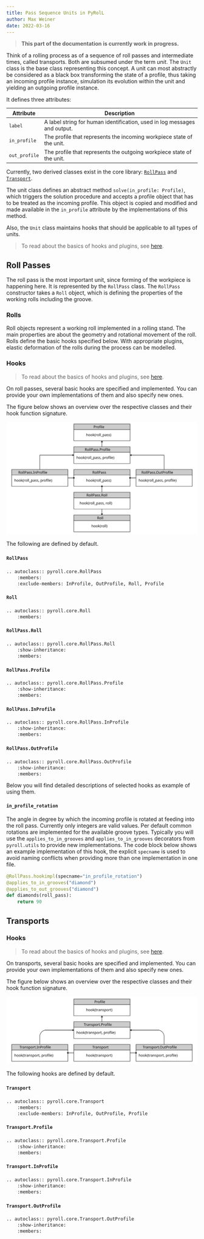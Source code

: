 ```yaml
---
title: Pass Sequence Units in PyRolL  
author: Max Weiner  
date: 2022-03-16
---
```


> **This part of the documentation is currently work in progress.**

Think of a rolling process as of a sequence of roll passes and intermediate times, called transports. Both are subsumed
under the term *unit*. The `Unit` class is the base class representing this concept.
A unit can most abstractly be considered as a black box transforming the state of a profile,
thus taking an incoming profile instance, simulation its evolution within the unit and yielding an outgoing profile instance.

It defines three attributes:

| Attribute     | Description                                                               |
|---------------|---------------------------------------------------------------------------|
| `label`       | A label string for human identification, used in log messages and output. |
| `in_profile`  | The profile that represents the incoming workpiece state of the unit.     |
| `out_profile` | The profile that represents the outgoing workpiece state of the unit.     |

Currently, two derived classes exist in the core library: [`RollPass`](units.md#roll-passes)
and [`Transport`](units.md#transports).

The unit class defines an abstract method `solve(in_profile: Profile)`, which triggers the solution procedure and accepts
a profile object that has to be treated as the incoming profile. This object is copied and modified and made available
in the `in_profile` attribute by the implementations of this method.

Also, the `Unit` class maintains hooks that should be applicable to all types of units.

> To read about the basics of hooks and plugins, see [here](plugins.md).

## Roll Passes

The roll pass is the most important unit, since forming of the workpiece is happening here.
It is represented by the `RollPass` class.
The `RollPass` constructor takes a `Roll` object, which is defining the properties of the working rolls including the groove.

### Rolls

Roll objects represent a working roll implemented in a rolling stand.
The main properties are about the geometry and rotational movement of the roll.
Rolls define the basic hooks specified below.
With appropriate plugins, elastic deformation of the rolls during the process can be modelled.

### Hooks

> To read about the basics of hooks and plugins, see [here](plugins.md).

On roll passes, several basic hooks are specified and implemented. You can provide your own implementations of them and
also specify new ones. 

The figure below shows an overview over the respective classes and their hook function signature.

![Classes Connected to Roll Passes and Their Hook Signatures](../img/uml_roll_pass.svg)

The following are defined by default.

#### `RollPass`

```{eval-rst} 
.. autoclass:: pyroll.core.RollPass
    :members:
    :exclude-members: InProfile, OutProfile, Roll, Profile
```

#### `Roll`

```{eval-rst} 
.. autoclass:: pyroll.core.Roll
    :members:
```

#### `RollPass.Roll`

```{eval-rst} 
.. autoclass:: pyroll.core.RollPass.Roll
    :show-inheritance:
    :members:
```

#### `RollPass.Profile`

```{eval-rst} 
.. autoclass:: pyroll.core.RollPass.Profile
    :show-inheritance:
    :members:
```

#### `RollPass.InProfile`

```{eval-rst} 
.. autoclass:: pyroll.core.RollPass.InProfile
    :show-inheritance:
    :members:
```

#### `RollPass.OutProfile`

```{eval-rst} 
.. autoclass:: pyroll.core.RollPass.OutProfile
    :show-inheritance:
    :members:
```

Below you will find detailed descriptions of selected hooks as example of using them.

#### `in_profile_rotation`

The angle in degree by which the incoming profile is rotated at feeding into the roll pass. Currently only integers are
valid values. Per default common rotations are implemented for the available groove types. Typically you will use
the `applies_to_in_grooves` and `applies_to_in_grooves` decorators from `pyroll.utils` to provide new implementations.
The code block below shows an example implementation of this hook, the explicit `specname` is used to avoid naming
conflicts when providing more than one implementation in one file.

```python
@RollPass.hookimpl(specname="in_profile_rotation")
@applies_to_in_grooves("diamond")
@applies_to_out_grooves("diamond")
def diamonds(roll_pass):
    return 90
```

## Transports

### Hooks

> To read about the basics of hooks and plugins, see [here](plugins.md).

On transports, several basic hooks are specified and implemented. You can provide your own implementations of them and
also specify new ones. 

The figure below shows an overview over the respective classes and their hook function signature.

![Classes Connected to Transports and Their Hook Signatures](../img/uml_transport.svg)

The following hooks are defined by default.

#### `Transport`

```{eval-rst} 
.. autoclass:: pyroll.core.Transport
    :members:
    :exclude-members: InProfile, OutProfile, Profile
```

#### `Transport.Profile`

```{eval-rst} 
.. autoclass:: pyroll.core.Transport.Profile
    :show-inheritance:
    :members:
```

#### `Transport.InProfile`

```{eval-rst} 
.. autoclass:: pyroll.core.Transport.InProfile
    :show-inheritance:
    :members:
```

#### `Transport.OutProfile`

```{eval-rst} 
.. autoclass:: pyroll.core.Transport.OutProfile
    :show-inheritance:
    :members:
```